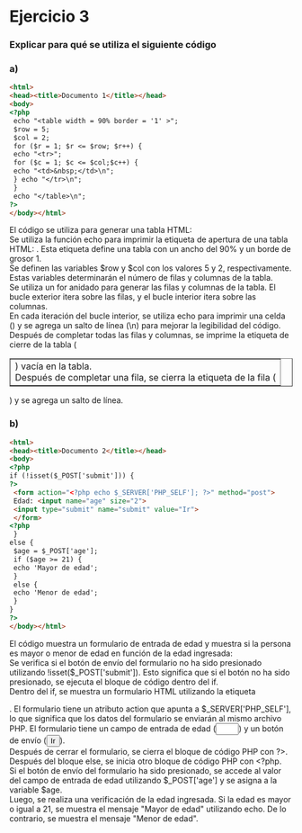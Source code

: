 
# Ejercicio 3
### Explicar para qué se utiliza el siguiente código
### a)
``` html
<html>
<head><title>Documento 1</title></head>
<body>
<?php
 echo "<table width = 90% border = '1' >";
 $row = 5;
 $col = 2;
 for ($r = 1; $r <= $row; $r++) {
 echo "<tr>"; 
 for ($c = 1; $c <= $col;$c++) {
 echo "<td>&nbsp;</td>\n";
 } echo "</tr>\n";
 }
 echo "</table>\n";
?>
</body></html>
```
El código se utiliza para generar una tabla HTML: \
Se utiliza la función echo para imprimir la etiqueta de apertura de una tabla HTML: <table width = 90% border = '1' >. Esta etiqueta define una tabla con un ancho del 90% y un borde de grosor 1. \
Se definen las variables $row y $col con los valores 5 y 2, respectivamente. Estas variables determinarán el número de filas y columnas de la tabla. \
Se utiliza un for anidado para generar las filas y columnas de la tabla. El bucle exterior itera sobre las filas, y el bucle interior itera sobre las columnas. \
En cada iteración del bucle interior, se utiliza echo para imprimir una celda (<td>) vacía en la tabla. \
Después de completar una fila, se cierra la etiqueta de la fila (</tr>) y se agrega un salto de línea (\n) para mejorar la legibilidad del código. \
Después de completar todas las filas y columnas, se imprime la etiqueta de cierre de la tabla (</table>) y se agrega un salto de línea.
### b)
``` html
<html>
<head><title>Documento 2</title></head>
<body>
<?php
if (!isset($_POST['submit'])) {
?>
 <form action="<?php echo $_SERVER['PHP_SELF']; ?>" method="post">
 Edad: <input name="age" size="2">
 <input type="submit" name="submit" value="Ir">
 </form>
<?php
 }
else {
 $age = $_POST['age'];
 if ($age >= 21) {
 echo 'Mayor de edad';
 }
 else {
 echo 'Menor de edad';
 }
}
?>
</body></html>
```
El código muestra un formulario de entrada de edad y muestra si la persona es mayor o menor de edad en función de la edad ingresada: \
Se verifica si el botón de envío del formulario no ha sido presionado utilizando !isset($_POST['submit']). Esto significa que si el botón no ha sido presionado, se ejecuta el bloque de código dentro del if. \
Dentro del if, se muestra un formulario HTML utilizando la etiqueta <form>. El formulario tiene un atributo action que apunta a $_SERVER['PHP_SELF'], lo que significa que los datos del formulario se enviarán al mismo archivo PHP. El formulario tiene un campo de entrada de edad (<input name="age" size="2">) y un botón de envío (<input type="submit" name="submit" value="Ir">). \
Después de cerrar el formulario, se cierra el bloque de código PHP con ?>.\
Después del bloque else, se inicia otro bloque de código PHP con <?php. \
Si el botón de envío del formulario ha sido presionado, se accede al valor del campo de entrada de edad utilizando $_POST['age'] y se asigna a la variable $age. \
Luego, se realiza una verificación de la edad ingresada. Si la edad es mayor o igual a 21, se muestra el mensaje "Mayor de edad" utilizando echo. De lo contrario, se muestra el mensaje "Menor de edad".
